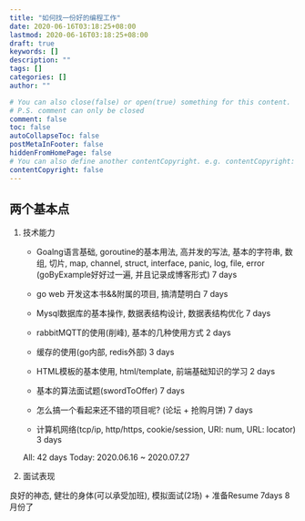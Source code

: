 ```yaml
---
title: "如何找一份好的编程工作"
date: 2020-06-16T03:18:25+08:00
lastmod: 2020-06-16T03:18:25+08:00
draft: true
keywords: []
description: ""
tags: []
categories: []
author: ""

# You can also close(false) or open(true) something for this content.
# P.S. comment can only be closed
comment: false
toc: false
autoCollapseToc: false
postMetaInFooter: false
hiddenFromHomePage: false
# You can also define another contentCopyright. e.g. contentCopyright: "This is another copyright."
contentCopyright: false
---
```

<!--more-->
## 两个基本点
1. 技术能力

    * Goalng语言基础, goroutine的基本用法, 高并发的写法, 基本的字符串, 数组, 切片, map, channel, struct, interface, panic, log, file, error
    (goByExample好好过一遍, 并且记录成博客形式)
    7 days
    
    * go web 开发这本书&&附属的项目, 搞清楚明白 7 days

    * Mysql数据库的基本操作, 数据表结构设计, 数据表结构优化 7 days

    * rabbitMQTT的使用(削峰), 基本的几种使用方式 2 days
    
    * 缓存的使用(go内部, redis外部) 3 days

    * HTML模板的基本使用, html/template, 前端基础知识的学习 2 days

    * 基本的算法面试题(swordToOffer) 7 days

    * 怎么搞一个看起来还不错的项目呢? (论坛 + 抢购月饼) 7 days

    * 计算机网络(tcp/ip, http/https, cookie/session, URI: num, URL: locator) 3 days

    All: 42 days
    Today: 2020.06.16 ~ 2020.07.27

2. 面试表现

良好的神态, 健壮的身体(可以承受加班), 模拟面试(2场) + 准备Resume 7days
8月份了
